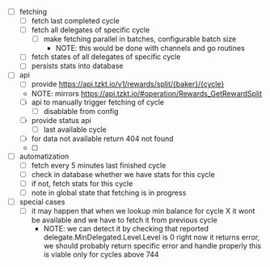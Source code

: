 - [ ] fetching
  - [ ] fetch last completed cycle
  - [ ] fetch all delegates of specific cycle
    - [ ] make fetching parallel in batches, configurable batch size
      - NOTE: this would be done with channels and go routines
  - [ ] fetch states of all delegates of specific cycle
  - [ ] persists stats into database

- [ ] api 
  - [ ]  provide https://api.tzkt.io/v1/rewards/split/{baker}/{cycle}
	- NOTE: mirrors https://api.tzkt.io/#operation/Rewards_GetRewardSplit
  - [ ] api to manually trigger fetching of cycle
    - [ ] disablable from config
  - [ ] provide status api
    - [ ] last available cycle
  - [ ] for data not available return 404 not found 
  - [ ] 

- [ ] automatization
  - [ ] fetch every 5 minutes last finished cycle
  - [ ] check in database whether we have stats for this cycle
  - [ ] if not, fetch stats for this cycle
  - [ ] note in global state that fetching is in progress

- [ ] special cases
  - [ ] it may happen that when we lookup min balance for cycle X it wont be available and we have to fetch it from previous cycle
    - NOTE: we can detect it by checking that reported delegate.MinDelegated.Level.Level is 0
      right now it returns error, we should probably return specific error and handle properly
	  this is viable only for cycles above 744
